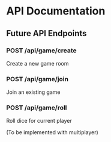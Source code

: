 # API Documentation

## Future API Endpoints

### POST /api/game/create
Create a new game room

### POST /api/game/join
Join an existing game

### POST /api/game/roll
Roll dice for current player

(To be implemented with multiplayer)